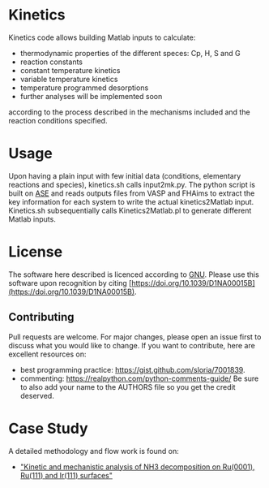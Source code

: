 # Kinetics

Kinetics code allows building Matlab inputs to calculate:
- thermodynamic properties of the different speces: Cp, H, S and G
- reaction constants
- constant temperature kinetics
- variable temperature kinetics
- temperature programmed desorptions
- further analyses will be implemented soon

according to the process described in the mechanisms included and the reaction conditions specified.

# Usage

Upon having a plain input with few initial data (conditions, elementary reactions and species), kinetics.sh calls input2mk.py. The python script is built on [ASE](https://wiki.fysik.dtu.dk/ase/) and reads outputs files from VASP and FHAims to extract the key information for each system to write the actual kinetics2Matlab input. Kinetics.sh subsequentially calls Kinetics2Matlab.pl to generate different Matlab inputs.

# License
The software here described is licenced according to [GNU](https://github.com/Roldan-Group/Kinetics/blob/main/LICENSE.md).
Please use this software upon recognition by citing [https://doi.org/10.1039/D1NA00015B](https://doi.org/10.1039/D1NA00015B).

## Contributing
Pull requests are welcome. For major changes, please open an issue first to discuss what you would like to change.
If you want to contribute, here are excellent resources on:
- best programming practice: https://gist.github.com/sloria/7001839.
- commenting: https://realpython.com/python-comments-guide/
Be sure to also add your name to the AUTHORS file so you get the credit deserved.


# Case Study
A detailed methodology and flow work is found on:
- ["Kinetic and mechanistic analysis of NH3 decomposition on Ru(0001), Ru(111) and Ir(111) surfaces"](https://doi.org/10.1039/D1NA00015B)

